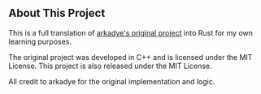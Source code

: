 ## About This Project

This is a full translation of [arkadye's original project](https://github.com/arkadye/team_picker) into Rust for my own learning purposes.

The original project was developed in C++ and is licensed under the MIT License. This project is also released under the MIT License.

All credit to arkadye for the original implementation and logic.
